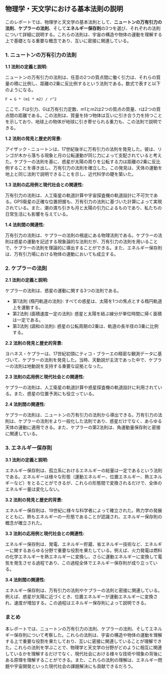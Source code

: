 ## 物理学・天文学における基本法則の説明

このレポートでは、物理学と天文学の基本法則として、**ニュートンの万有引力の法則**、**ケプラーの法則**、そして**エネルギー保存則**の3つを選び、それぞれの法則について詳細に説明する。これらの法則は、宇宙の構造や物体の運動を理解する上で基礎となる重要な概念であり、互いに密接に関連している。

### 1. ニュートンの万有引力の法則

**1.1 法則の定義と説明:**

ニュートンの万有引力の法則は、任意の2つの質点間に働く引力は、それらの質量の積に比例し、距離の2乗に反比例するという法則である。数式で表すと以下のようになる。

```
F = G * (m1 * m2) / r^2
```

ここで、Fは引力、Gは万有引力定数、m1とm2は2つの質点の質量、rは2つの質点間の距離である。この法則は、質量を持つ物体は互いに引き合う力を持つことを示しており、地球上の物体が地球に引き寄せられる重力も、この法則で説明できる。

**1.2 法則の発見と歴史的背景:**

アイザック・ニュートンは、17世紀後半に万有引力の法則を発見した。彼は、リンゴが木から落ちる現象と月の公転運動が同じ力によって支配されていると考えた。ケプラーの法則を基に、惑星が太陽の周りを公転する力は距離の2乗に反比例することを導き出し、万有引力の法則を確立した。この発見は、天体の運動を地上と同じ法則で説明できることを示し、近代科学の礎を築いた。

**1.3 法則の応用例と現代社会との関連性:**

万有引力の法則は、人工衛星の軌道計算や宇宙探査機の軌道設計に不可欠である。GPS衛星の正確な位置把握も、万有引力の法則に基づいた計算によって実現されている。また、潮の満ち引きも月と太陽の引力によるものであり、私たちの日常生活にも影響を与えている。

**1.4 法則間の関連性:**

万有引力の法則は、ケプラーの法則の根底にある物理法則である。ケプラーの法則は惑星の運動を記述する現象論的な法則だが、万有引力の法則を用いることで、ケプラーの法則を理論的に導出することができる。また、エネルギー保存則は、万有引力場における物体の運動においても成立する。


### 2. ケプラーの法則

**2.1 法則の定義と説明:**

ケプラーの法則は、惑星の運動に関する3つの法則である。

* 第1法則 (楕円軌道の法則): すべての惑星は、太陽を1つの焦点とする楕円軌道上を運動する。
* 第2法則 (面積速度一定の法則): 惑星と太陽を結ぶ線分が単位時間に掃く面積は一定である。
* 第3法則 (調和の法則): 惑星の公転周期の2乗は、軌道の長半径の3乗に比例する。

**2.2 法則の発見と歴史的背景:**

ヨハネス・ケプラーは、17世紀初頭にティコ・ブラーエの精密な観測データに基づいて、ケプラーの法則を発見した。当時、天動説が主流であった中で、ケプラーの法則は地動説を支持する重要な証拠となった。

**2.3 法則の応用例と現代社会との関連性:**

ケプラーの法則は、人工衛星の軌道計算や惑星探査機の軌道設計に利用されている。また、惑星の位置予測にも役立っている。

**2.4 法則間の関連性:**

ケプラーの法則は、ニュートンの万有引力の法則から導出できる。万有引力の法則は、ケプラーの法則をより一般化した法則であり、惑星だけでなく、あらゆる天体の運動に適用できる。また、ケプラーの第2法則は、角運動量保存則と密接に関連している。


### 3. エネルギー保存則

**3.1 法則の定義と説明:**

エネルギー保存則は、孤立系におけるエネルギーの総量は一定であるという法則である。エネルギーは様々な形態（運動エネルギー、位置エネルギー、熱エネルギーなど）をとることができるが、これらの形態間で変換されるだけで、全体のエネルギー量は変化しない。

**3.2 法則の発見と歴史的背景:**

エネルギー保存則は、19世紀に様々な科学者によって確立された。熱力学の発展とともに、熱もエネルギーの一形態であることが認識され、エネルギー保存則の概念が確立された。

**3.3 法則の応用例と現代社会との関連性:**

エネルギー保存則は、発電、エネルギー貯蔵、省エネルギー技術など、エネルギーに関するあらゆる分野で重要な役割を果たしている。例えば、火力発電は燃料の化学エネルギーを熱エネルギーに変換し、さらに運動エネルギーに変換して電気を発生させる過程であり、この過程全体でエネルギー保存則が成り立っている。

**3.4 法則間の関連性:**

エネルギー保存則は、万有引力の法則やケプラーの法則と密接に関連している。例えば、惑星が太陽に近づくとき、位置エネルギーが運動エネルギーに変換され、速度が増加する。この過程はエネルギー保存則によって説明できる。


### まとめ

本レポートでは、ニュートンの万有引力の法則、ケプラーの法則、そしてエネルギー保存則について考察した。これらの法則は、宇宙の構造や物体の運動を理解する上で重要な役割を果たしており、互いに密接に関連していることが理解できた。これらの法則を学ぶことで、物理学と天文学の分野がどのように相互に関連しているかを理解するだけでなく、現代社会における様々な技術や現象の背後にある原理を理解することができる。また、これらの法則の理解は、エネルギー問題や宇宙開発といった現代社会の課題解決にも貢献できるだろう。
